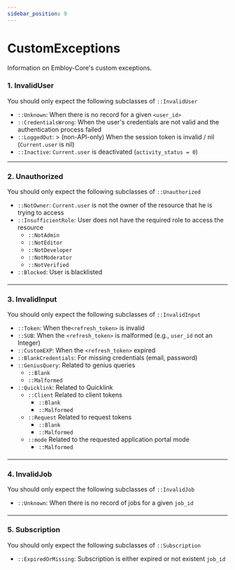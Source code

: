 ```yaml
---
sidebar_position: 9
---
```


# CustomExceptions

Information on Embloy-Core's custom exceptions.

### 1. InvalidUser

You should only expect the following subclasses of ``::InvalidUser``

+ ``::Unknown``: When there is no record for a given ``<user_id>``
+ ``::CredentialsWrong``: When the user's credentials are not valid and the authentication process failed
+ ``::LoggedOut``: > (non-API-only) When the session token is invalid / nil  (``Current.user`` is nil)
+ ``::Inactive``: ``Current.user`` is deactivated (``activity_status = 0``)

***

### 2. Unauthorized

You should only expect the following subclasses of ``::Unauthorized``

+ ``::NotOwner``: ``Current.user`` is not the owner of the resource that he is trying to access
+ ``::InsufficientRole``: User does not have the required role to access the resource
    + ``::NotAdmin``
    + ``::NotEditor``
    + ``::NotDeveloper``
    + ``::NotModerator``
    + ``::NotVerified``
+ ``::Blocked``: User is blacklisted

####

***

### 3. InvalidInput

You should only expect the following subclasses of ``::InvalidInput``

+ ``::Token``: When the``<refresh_token>`` is invalid
+ ``::SUB``: When the ``<refresh_token>`` is malformed (e.g., ``user_id`` not an Integer)
+ ``::CustomEXP``: When the ``<refresh_token>`` expired
+ ``::BlankCredentials``: For missing credentials (email, password)
+ ``::GeniusQuery``: Related to genius queries
    + ``::Blank`` 
    + ``::Malformed``
+ ``::Quicklink``: Related to Quicklink
    + ``::Client`` Related to client tokens
        + ``::Blank`` 
        + ``::Malformed`` 
    + ``::Request`` Related to request tokens
        + ``::Blank`` 
        + ``::Malformed`` 
    + ``::mode`` Related to the requested application portal mode
        + ``::Malformed`` 
  ####

***

### 4. InvalidJob

You should only expect the following subclasses of ``::InvalidJob``

+ ``::Unknown``: When there is no record of jobs for a given ``job_id``
  ####

***

### 5. Subscription

You should only expect the following subclasses of ``::Subscription``

+ ``::ExpiredOrMissing``: Subscription is either expired or not existent ``job_id``
  ####

